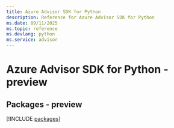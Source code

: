 ```yaml
---
title: Azure Advisor SDK for Python
description: Reference for Azure Advisor SDK for Python
ms.date: 09/11/2025
ms.topic: reference
ms.devlang: python
ms.service: advisor
---
```

# Azure Advisor SDK for Python - preview
## Packages - preview
[!INCLUDE [packages](advisor-index.md)]